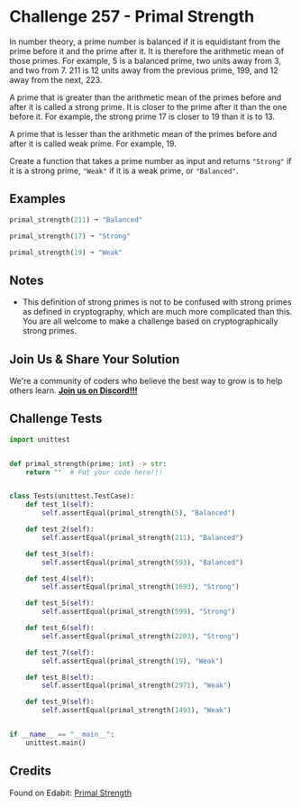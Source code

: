 # Challenge 257 - Primal Strength

In number theory, a prime number is balanced if it is equidistant from the prime before it and the prime after it. It is therefore the arithmetic mean of those primes. For example, 5 is a balanced prime, two units away from 3, and two from 7. 211 is 12 units away from the previous prime, 199, and 12 away from the next, 223.

A prime that is greater than the arithmetic mean of the primes before and after it is called a strong prime. It is closer to the prime after it than the one before it. For example, the strong prime 17 is closer to 19 than it is to 13.

A prime that is lesser than the arithmetic mean of the primes before and after it is called weak prime. For example, 19.

Create a function that takes a prime number as input and returns `"Strong"` if it is a strong prime, `"Weak"` if it is a weak prime, or `"Balanced"`.

## Examples
```python
primal_strength(211) ➞ "Balanced"

primal_strength(17) ➞ "Strong"

primal_strength(19) ➞ "Weak"
```
## Notes

- This definition of strong primes is not to be confused with strong primes as defined in cryptography, which are much more complicated than this. You are all welcome to make a challenge based on cryptographically strong primes.

## Join Us & Share Your Solution

We're a community of coders who believe the best way to grow is to help others learn. **[Join us on Discord!!!](https://discord.gg/sfHykntuGy)**

## Challenge Tests
```python
import unittest


def primal_strength(prime: int) -> str:
    return ""  # Put your code here!!!


class Tests(unittest.TestCase):
    def test_1(self):
        self.assertEqual(primal_strength(5), "Balanced")

    def test_2(self):
        self.assertEqual(primal_strength(211), "Balanced")

    def test_3(self):
        self.assertEqual(primal_strength(593), "Balanced")

    def test_4(self):
        self.assertEqual(primal_strength(1693), "Strong")

    def test_5(self):
        self.assertEqual(primal_strength(599), "Strong")

    def test_6(self):
        self.assertEqual(primal_strength(2203), "Strong")

    def test_7(self):
        self.assertEqual(primal_strength(19), "Weak")

    def test_8(self):
        self.assertEqual(primal_strength(2971), "Weak")

    def test_9(self):
        self.assertEqual(primal_strength(1493), "Weak")


if __name__ == "__main__":
    unittest.main()
```
## Credits

Found on Edabit: [Primal Strength](https://edabit.com/challenge/n3w4fqdaMuCB9bjgs)
